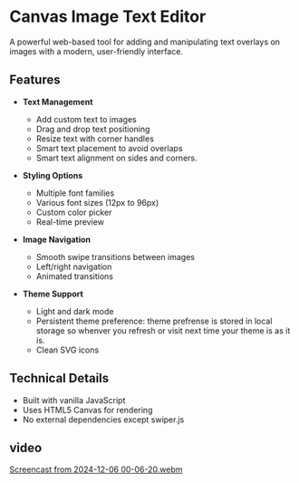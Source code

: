 # Canvas Image Text Editor

A powerful web-based tool for adding and manipulating text overlays on images with a modern, user-friendly interface.

## Features

- **Text Management**
  - Add custom text to images
  - Drag and drop text positioning
  - Resize text with corner handles
  - Smart text placement to avoid overlaps
  - Smart text alignment on sides and corners.

- **Styling Options**
  - Multiple font families
  - Various font sizes (12px to 96px)
  - Custom color picker
  - Real-time preview

- **Image Navigation**
  - Smooth swipe transitions between images
  - Left/right navigation
  - Animated transitions

- **Theme Support**
  - Light and dark mode
  - Persistent theme preference: theme prefrense is stored in local storage so whenver you refresh or visit next time your theme is as it is.
  - Clean SVG icons

## Technical Details

- Built with vanilla JavaScript
- Uses HTML5 Canvas for rendering
- No external dependencies except swiper.js

## video

[Screencast from 2024-12-06 00-06-20.webm](https://github.com/user-attachments/assets/c6e4784b-4832-4af8-bc35-ec2db2112bbb)
